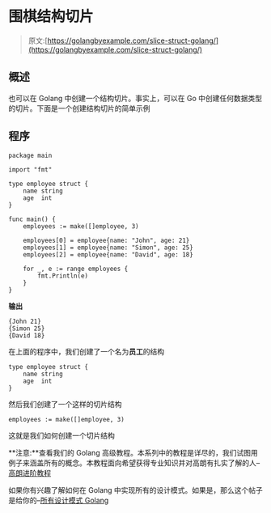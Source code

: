 # 围棋结构切片

> 原文:[https://golangbyexample.com/slice-struct-golang/](https://golangbyexample.com/slice-struct-golang/)

## **概述**

也可以在 Golang 中创建一个结构切片。事实上，可以在 Go 中创建任何数据类型的切片。下面是一个创建结构切片的简单示例

## **程序**

```
package main

import "fmt"

type employee struct {
	name string
	age  int
}

func main() {
	employees := make([]employee, 3)

	employees[0] = employee{name: "John", age: 21}
	employees[1] = employee{name: "Simon", age: 25}
	employees[2] = employee{name: "David", age: 18}

	for _, e := range employees {
		fmt.Println(e)
	}
}
```

**输出**

```
{John 21}
{Simon 25}
{David 18}
```

在上面的程序中，我们创建了一个名为**员工**的结构

```
type employee struct {
	name string
	age  int
}
```

然后我们创建了一个这样的切片结构

```
employees := make([]employee, 3)
```

这就是我们如何创建一个切片结构

**注意:**查看我们的 Golang 高级教程。本系列中的教程是详尽的，我们试图用例子来涵盖所有的概念。本教程面向希望获得专业知识并对高朗有扎实了解的人–[高朗进阶教程](https://golangbyexample.com/golang-comprehensive-tutorial/)

如果你有兴趣了解如何在 Golang 中实现所有的设计模式。如果是，那么这个帖子是给你的–[所有设计模式 Golang](https://golangbyexample.com/all-design-patterns-golang/)